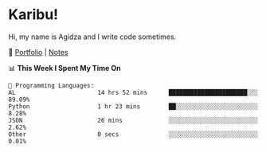 # Karibu!
Hi, my name is Agidza and I write code sometimes.

🫧 [Portfolio](https://lynnagidza.github.io/) | [Notes](https://medium.com/me/stories/public)

<!--START_SECTION:waka-->
📊 **This Week I Spent My Time On** 

```text
💬 Programming Languages: 
AL                       14 hrs 52 mins      ██████████████████████░░░   89.09% 
Python                   1 hr 23 mins        ██░░░░░░░░░░░░░░░░░░░░░░░   8.28% 
JSON                     26 mins             ░░░░░░░░░░░░░░░░░░░░░░░░░   2.62% 
Other                    0 secs              ░░░░░░░░░░░░░░░░░░░░░░░░░   0.01%

```


<!--END_SECTION:waka-->
<!--#### 💟 **Digital Swag**
[![@agidza's Holopin board](https://holopin.me/agidza)](https://holopin.io/@agidza)
